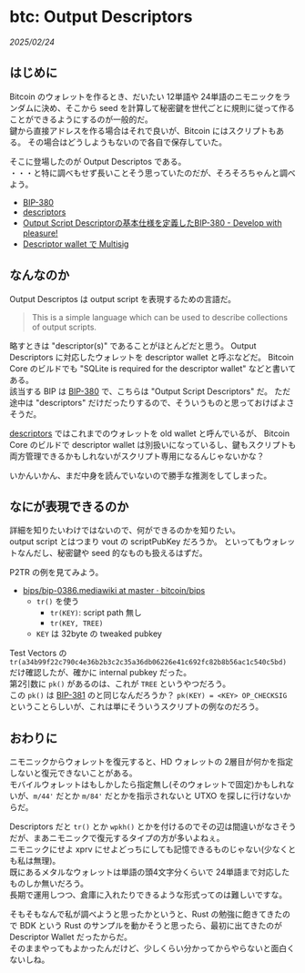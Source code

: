 # btc: Output Descriptors

_2025/02/24_

## はじめに

Bitcoin のウォレットを作るとき、だいたい 12単語や 24単語のニモニックをランダムに決め、そこから seed を計算して秘密鍵を世代ごとに規則に従って作ることができるようにするのが一般的だ。  
鍵から直接アドレスを作る場合はそれで良いが、Bitcoin にはスクリプトもある。
その場合はどうしようもないので各自で保存していた。

そこに登場したのが Output Descriptos である。  
・・・と特に調べもせず長いことそう思っていたのだが、そろそろちゃんと調べよう。

* [BIP-380](https://github.com/bitcoin/bips/blob/master/bip-0380.mediawiki)
* [descriptors](https://bitcoincoredocs.com/descriptors.html)
* [Output Script Descriptorの基本仕様を定義したBIP-380 - Develop with pleasure!](https://techmedia-think.hatenablog.com/entry/2021/09/13/193228)
* [Descriptor wallet で Multisig](https://zenn.dev/kanna/articles/b1112ee16d130b)

## なんなのか

Output Descriptos は output script を表現するための言語だ。

> This is a simple language which can be used to describe collections of output scripts.

略すときは "descriptor(s)" であることがほとんどだと思う。
Output Descriptors に対応したウォレットを descriptor wallet と呼ぶなどだ。
Bitcoin Core のビルドでも "SQLite is required for the descriptor wallet" などと書いてある。  
該当する BIP は [BIP-380](https://github.com/bitcoin/bips/blob/master/bip-0380.mediawiki) で、こちらは "Output Script Descriptors" だ。
ただ途中は "descriptors" だけだったりするので、そういうものと思っておけばよさそうだ。

[descriptors](https://bitcoincoredocs.com/descriptors.html) ではこれまでのウォレットを old wallet と呼んでいるが、
Bitcoin Core のビルドで descriptor wallet は別扱いになっているし、鍵もスクリプトも両方管理できるかもしれないがスクリプト専用になるんじゃないかな？

いかんいかん、まだ中身を読んでいないので勝手な推測をしてしまった。

## なにが表現できるのか

詳細を知りたいわけではないので、何ができるのかを知りたい。  
output script とはつまり vout の scriptPubKey だろうか。
といってもウォレットなんだし、秘密鍵や seed 的なものも扱えるはずだ。

P2TR の例を見てみよう。

* [bips/bip-0386.mediawiki at master · bitcoin/bips](https://github.com/bitcoin/bips/blob/master/bip-0386.mediawiki)
  * `tr()` を使う
    * `tr(KEY)`: script path 無し
    * `tr(KEY, TREE)`
  * `KEY` は 32byte の tweaked pubkey

Test Vectors の `tr(a34b99f22c790c4e36b2b3c2c35a36db06226e41c692fc82b8b56ac1c540c5bd)` だけ確認したが、確かに internal pubkey だった。  
第2引数に `pk()` があるのは、これが `TREE` というやつだろう。  
この `pk()` は [BIP-381](https://github.com/bitcoin/bips/blob/master/bip-0381.mediawiki#user-content-ttpktt) のと同じなんだろうか？ 
`pk(KEY) = <KEY> OP_CHECKSIG` ということらしいが、これは単にそういうスクリプトの例なのだろう。

## おわりに

ニモニックからウォレットを復元すると、HD ウォレットの 2層目が何かを指定しないと復元できないことがある。  
モバイルウォレットはもしかしたら指定無し(そのウォレットで固定)かもしれないが、`m/44'` だとか `m/84'` だとかを指示されないと UTXO を探しに行けないからだ。

Descriptors だと `tr()` とか `wpkh()` とかを付けるのでその辺は間違いがなさそうだが、まあニモニックで復元するタイプの方が多いよねぇ。  
ニモニックにせよ xprv にせよどっちにしても記憶できるものじゃない(少なくとも私は無理)。  
既にあるメタルなウォレットは単語の頭4文字分くらいで 24単語まで対応したものしか無いだろう。  
長期で運用しつつ、倉庫に入れたりできるような形式ってのは難しいですな。

そもそもなんで私が調べようと思ったかというと、Rust の勉強に飽きてきたので BDK という Rust のサンプルを動かそうと思ったら、最初に出てきたのが Descriptor Wallet だったからだ。  
そのままやってもよかったんだけど、少しくらい分かってからやらないと面白くないしね。
